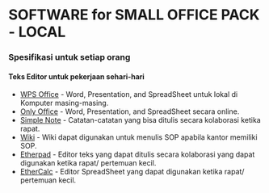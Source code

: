 # SOFTWARE for SMALL OFFICE PACK - LOCAL

### Spesifikasi untuk setiap orang

#### Teks Editor untuk pekerjaan sehari-hari
<ul>
  <li>
    <a href="https://www.wps.com/">WPS Office</a> - Word, Presentation, and SpreadSheet untuk lokal di Komputer masing-masing.
  </li>
  <li>
    <a href="https://www.onlyoffice.com/">Only Office</a> - Word, Presentation, and SpreadSheet secara online.
  </li>
  <li>
    <a href="https://github.com/Automattic/simplenote-electron">Simple Note</a> - Catatan-catatan yang bisa ditulis secara kolaborasi ketika rapat.
  </li>
  <li>
    <a href="https://github.com/wikimedia/mediawiki">Wiki</a> - Wiki dapat digunakan untuk menulis SOP apabila kantor memiliki SOP.
  </li>
  <li>
    <a href="https://etherpad.org/">Etherpad</a> - Editor teks yang dapat ditulis secara kolaborasi yang dapat digunakan ketika rapat/ pertemuan kecil. 
  </li>
  <li>
    <a href="https://ethercalc.net/">EtherCalc</a> - Editor SpreadSheet yang dapat digunakan ketika rapat/ pertemuan kecil.
  </li>
</ul>